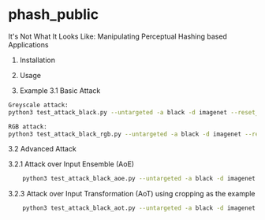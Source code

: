 # phash_public
It's Not What It Looks Like: Manipulating Perceptual Hashing based Applications


1. Installation

2. Usage

3. Example
3.1 Basic Attack 
```bash
Greyscale attack: 
python3 test_attack_black.py --untargeted -a black -d imagenet --reset_adam -n 50 --solver adam -b 2 -p 1 --hash 10 --use_resize --method "tanh" --batch 256 --gpu 0 --lr 0.01 -s "black_results_imagenet" --start_idx=0 --dist_metrics "pdist" --save_ckpts "best_modifier_imagenet"

RGB attack:
python3 test_attack_black_rgb.py --untargeted -a black -d imagenet --reset_adam -n 50 --solver adam -b 2 -p 1 --hash 10 --use_resize --method "tanh" --batch 256 --gpu 2 --lr 0.01 -s "black_results_imagenet_rgb" --start_idx=0 --dist_metrics "pdist" --save_ckpts "best_modifier_imagenet"
```
3.2 Advanced Attack

3.2.1 Attack over Input Ensemble (AoE) 
```bash
    python3 test_attack_black_aoe.py --untargeted -a black -d imagenet --reset_adam -n 50 --solver adam -b 2 -p 1 --hash 20 --use_resize --method "tanh" --batch 512 --gpu 1 --lr 0.01 -s "black_results_imagenet_eot" --start_idx=0 --dist_metrics "pdist" --save_ckpts "best_modifier_imagenet_eot"
```
3.2.3 Attack over Input Transformation (AoT) 
    using cropping as the example
```bash
    python3 test_attack_black_aot.py --untargeted -a black -d imagenet --reset_adam -n 50 --solver adam -b 2 -p 1 --hash 20 --use_resize --method "tanh" --batch 512 --gpu 1 --lr 0.01 -s "black_results_imagenet_aot" --start_idx=0 --dist_metrics "pdist" --save_ckpts "best_modifier_imagenet_aot" --transform "crop"
```